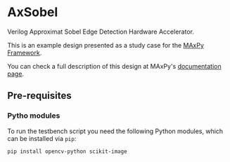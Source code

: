 # AxSobel
Verilog Approximat Sobel Edge Detection Hardware Accelerator.

This is an example design presented as a study case for the [MAxPy Framework](https://github.com/MAxPy-Project/MAxPy).

You can check a full description of this design at MAxPy's [documentation page](https://maxpy-project.github.io/MAxPy/).

## Pre-requisites

### Pytho modules

To run the testbench script you need the following Python modules, which can be installed via ``pip``:

```sh
pip install opencv-python scikit-image
```
